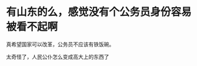 # 有山东的么，感觉没有个公务员身份容易被看不起啊


真希望国家可以改革，公务员不应该有铁饭碗。

太奇怪了，人民公仆怎么变成高大上的东西了<img src="static/image/smiley/default/lol.gif" smilieid="12" border="0" alt="" />

